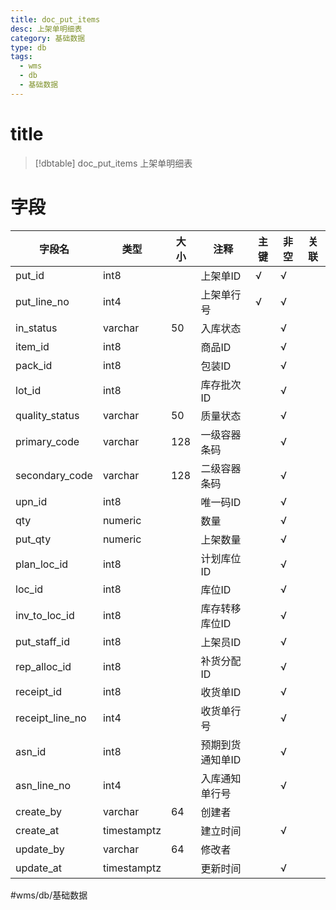 ```yaml
---
title: doc_put_items
desc: 上架单明细表
category: 基础数据
type: db
tags:
  - wms
  - db
  - 基础数据
---
```


# title
>[!dbtable] doc_put_items
> 上架单明细表

# 字段
| 字段名 | 类型 | 大小 | 注释 | 主键 | 非空 | 关联 |
| --- | --- | --- | --- | --- | --- | --- |
| put_id | int8 |  | 上架单ID | √ | √ |  |
| put_line_no | int4 |  | 上架单行号 | √ | √ |  |
| in_status | varchar | 50 | 入库状态 |  | √ |  |
| item_id | int8 |  | 商品ID |  | √ |  |
| pack_id | int8 |  | 包装ID |  | √ |  |
| lot_id | int8 |  | 库存批次ID |  | √ |  |
| quality_status | varchar | 50 | 质量状态 |  | √ |  |
| primary_code | varchar | 128 | 一级容器条码 |  | √ |  |
| secondary_code | varchar | 128 | 二级容器条码 |  | √ |  |
| upn_id | int8 |  | 唯一码ID |  | √ |  |
| qty | numeric |  | 数量 |  | √ |  |
| put_qty | numeric |  | 上架数量 |  | √ |  |
| plan_loc_id | int8 |  | 计划库位ID |  | √ |  |
| loc_id | int8 |  | 库位ID |  | √ |  |
| inv_to_loc_id | int8 |  | 库存转移库位ID |  | √ |  |
| put_staff_id | int8 |  | 上架员ID |  | √ |  |
| rep_alloc_id | int8 |  | 补货分配ID |  | √ |  |
| receipt_id | int8 |  | 收货单ID |  | √ |  |
| receipt_line_no | int4 |  | 收货单行号 |  | √ |  |
| asn_id | int8 |  | 预期到货通知单ID |  | √ |  |
| asn_line_no | int4 |  | 入库通知单行号 |  | √ |  |
| create_by | varchar | 64 | 创建者 |  |  |  |
| create_at | timestamptz |  | 建立时间 |  | √ |  |
| update_by | varchar | 64 | 修改者 |  |  |  |
| update_at | timestamptz |  | 更新时间 |  | √ |  |
#wms/db/基础数据
